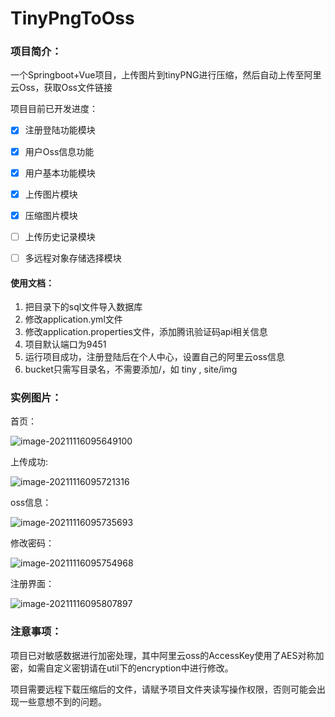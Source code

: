 # TinyPngToOss
### 项目简介：

一个Springboot+Vue项目，上传图片到tinyPNG进行压缩，然后自动上传至阿里云Oss，获取Oss文件链接



项目目前已开发进度：

- [x] 注册登陆功能模块

- [x] 用户Oss信息功能

- [x] 用户基本功能模块

- [x] 上传图片模块

- [x] 压缩图片模块

- [ ] 上传历史记录模块

- [ ] 多远程对象存储选择模块



#### 使用文档：

1. 把目录下的sql文件导入数据库
2. 修改application.yml文件
2. 修改application.properties文件，添加腾讯验证码api相关信息
3. 项目默认端口为9451
4. 运行项目成功，注册登陆后在个人中心，设置自己的阿里云oss信息
5. bucket只需写目录名，不需要添加/，如 tiny ,  site/img

### 实例图片：

首页：

![image-20211116095649100](https://songtiancloud-1300061766.cos.ap-guangzhou.myqcloud.com/img/202111160956519.png)

上传成功:

![image-20211116095721316](https://songtiancloud-1300061766.cos.ap-guangzhou.myqcloud.com/img/202111160957818.png)

oss信息：

![image-20211116095735693](https://songtiancloud-1300061766.cos.ap-guangzhou.myqcloud.com/img/202111160957545.png)

修改密码：

![image-20211116095754968](https://songtiancloud-1300061766.cos.ap-guangzhou.myqcloud.com/img/202111160957962.png)

注册界面：

![image-20211116095807897](https://songtiancloud-1300061766.cos.ap-guangzhou.myqcloud.com/img/202111160958908.png)

### 注意事项：

项目已对敏感数据进行加密处理，其中阿里云oss的AccessKey使用了AES对称加密，如需自定义密钥请在util下的encryption中进行修改。

项目需要远程下载压缩后的文件，请赋予项目文件夹读写操作权限，否则可能会出现一些意想不到的问题。
